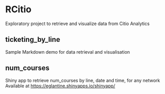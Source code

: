 # RCitio
Exploratory project to retrieve and visualize data from Citio Analytics

## ticketing_by_line
Sample Markdown demo for data retrieval and visualisation

## num_courses
Shiny app to retrieve num_courses by line, date and time, for any network
Available at https://eglantine.shinyapps.io/shinyapp/

